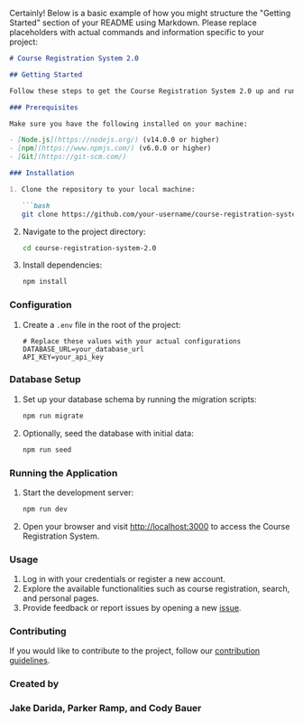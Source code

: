 Certainly! Below is a basic example of how you might structure the "Getting Started" section of your README using Markdown. Please replace placeholders with actual commands and information specific to your project:

```markdown
# Course Registration System 2.0

## Getting Started

Follow these steps to get the Course Registration System 2.0 up and running on your local machine.

### Prerequisites

Make sure you have the following installed on your machine:

- [Node.js](https://nodejs.org/) (v14.0.0 or higher)
- [npm](https://www.npmjs.com/) (v6.0.0 or higher)
- [Git](https://git-scm.com/)

### Installation

1. Clone the repository to your local machine:

   ```bash
   git clone https://github.com/your-username/course-registration-system-2.0.git
   ```

2. Navigate to the project directory:

   ```bash
   cd course-registration-system-2.0
   ```

3. Install dependencies:

   ```bash
   npm install
   ```

### Configuration

1. Create a `.env` file in the root of the project:

   ```plaintext
   # Replace these values with your actual configurations
   DATABASE_URL=your_database_url
   API_KEY=your_api_key
   ```

### Database Setup

1. Set up your database schema by running the migration scripts:

   ```bash
   npm run migrate
   ```

2. Optionally, seed the database with initial data:

   ```bash
   npm run seed
   ```

### Running the Application

1. Start the development server:

   ```bash
   npm run dev
   ```

2. Open your browser and visit [http://localhost:3000](http://localhost:3000) to access the Course Registration System.

### Usage

1. Log in with your credentials or register a new account.
2. Explore the available functionalities such as course registration, search, and personal pages.
3. Provide feedback or report issues by opening a new [issue](https://github.com/your-username/course-registration-system-2.0/issues).

### Contributing

If you would like to contribute to the project, follow our [contribution guidelines](CONTRIBUTING.md).

### Created by

### Jake Darida, Parker Ramp, and Cody Bauer